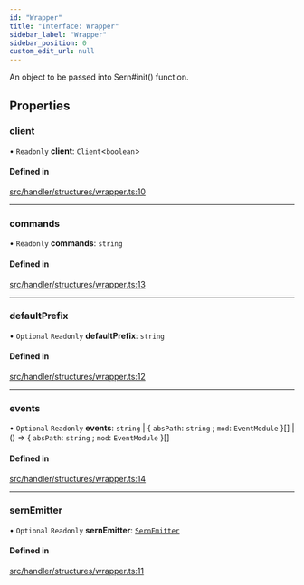 ```yaml
---
id: "Wrapper"
title: "Interface: Wrapper"
sidebar_label: "Wrapper"
sidebar_position: 0
custom_edit_url: null
---
```


An object to be passed into Sern#init() function.

## Properties

### client

• `Readonly` **client**: `Client`<`boolean`\>

#### Defined in

[src/handler/structures/wrapper.ts:10](https://github.com/sern-handler/handler/blob/2009593/src/handler/structures/wrapper.ts#L10)

___

### commands

• `Readonly` **commands**: `string`

#### Defined in

[src/handler/structures/wrapper.ts:13](https://github.com/sern-handler/handler/blob/2009593/src/handler/structures/wrapper.ts#L13)

___

### defaultPrefix

• `Optional` `Readonly` **defaultPrefix**: `string`

#### Defined in

[src/handler/structures/wrapper.ts:12](https://github.com/sern-handler/handler/blob/2009593/src/handler/structures/wrapper.ts#L12)

___

### events

• `Optional` `Readonly` **events**: `string` \| { `absPath`: `string` ; `mod`: `EventModule`  }[] \| () => { `absPath`: `string` ; `mod`: `EventModule`  }[]

#### Defined in

[src/handler/structures/wrapper.ts:14](https://github.com/sern-handler/handler/blob/2009593/src/handler/structures/wrapper.ts#L14)

___

### sernEmitter

• `Optional` `Readonly` **sernEmitter**: [`SernEmitter`](../classes/SernEmitter.md)

#### Defined in

[src/handler/structures/wrapper.ts:11](https://github.com/sern-handler/handler/blob/2009593/src/handler/structures/wrapper.ts#L11)
